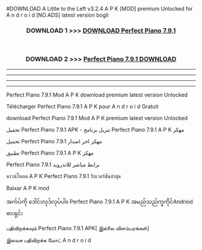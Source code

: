 #DOWNLOAD A Little to the Left v3.2.4 A P K [MOD] premium Unlocked for A n d r o i d [NO.ADS] latest version bogil 



<div align="center">

<h3>DOWNLOAD 1 >>> <a href="https://downloadmod1.web.app/?judul=Perfect Piano 7.9.1">DOWNLOAD Perfect Piano 7.9.1</a></h3><br>

<h3>DOWNLOAD 2 >>> <a href="https://downloadmod1.web.app/?judul=Perfect Piano 7.9.1">Perfect Piano 7.9.1 DOWNLOAD </a></h3>

</div>


----------------------------------------------------------

----------------------------------------------------------

----------------------------------------------------------

----------------------------------------------------------


Perfect Piano 7.9.1 Mod A P K download premium latest version Unlocked

Télécharger Perfect Piano 7.9.1 A P K pour A n d r o i d Gratuit

download Perfect Piano 7.9.1 Mod A P K premium latest version Unlocked

تحميل Perfect Piano 7.9.1 APK - تنزيل برنامج Perfect Piano 7.9.1 A P K مهكر

تحميل Perfect Piano 7.9.1 مهكر اخر اصدار

تطبيق Perfect Piano 7.9.1 A P K مهكر

Perfect Piano 7.9.1 برابط مباشر للاندرويد

ดาวน์โหลด A P K Perfect Piano 7.9.1 รับเวอร์ชันล่าสุด

Baixar A P K mod

အက်ပ်ကို ဒေါင်းလုဒ်လုပ်ပါ။ Perfect Piano 7.9.1 A P K အမည်သည်ကူကိုင်Andriod ဗားရှင်း

பதிவிறக்கவும் Perfect Piano 7.9.1 APK[ இல்லை விளம்பரங்கள்] 
 
இலவச பதிவிறக்க மோட் A n d r o i d



